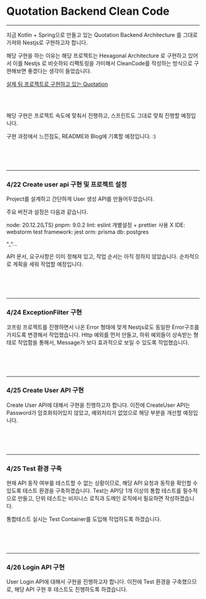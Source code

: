 # Quotation Backend Clean Code

---

지금 Kotlin + Spring으로 만들고 있는 Quotation Backend Architecture 를 그대로 가져와 Nestjs로 구현하고자 합니다.

해당 구현을 하는 이유는 해당 프로젝트는 Hexagonal Architecture 로 구현하고 있어서 이를 Nestjs 로 비슷하되 리팩토링을 가미해서 CleanCode를 작성하는 방식으로 구현해보면 좋겠다는 생각이 들었습니다.

[실제 팀 프로젝트로 구현하고 있는 Quotation](https://github.com/wisoft-graduate/quotation-api-server)

<br>
<br>

해당 구현은 프로젝트 속도에 맞춰서 진행하고, 스프린트도 그대로 맞춰 진행할 예정입니다.

구현 과정에서 느낀점도, README와 Blog에 기록할 예정입니다. :)

<br>
<br>
<br>

---
### 4/22 Create user api 구현 및 프로젝트 설정
Project를 설계하고 간단하게 User 생성 API를 만들어두었습니다.

주요 버전과 설정은 다음과 같습니다.

node: 20.12.2(LTS)
pnpm: 9.0.2
lint: eslint 개별설정 + prettier 사용 X
IDE: webstorm
test framework: jest
orm: prisma
db: postgres

^_^...

API 문서, 요구사항은 이미 정해져 있고, 작업 순서는 아직 정하지 않았습니다. 순차적으로 계획을 세워 작업할 예정입니다.

<br>
<br>
<br>

---
### 4/24 ExceptionFilter 구현

코프링 프로젝트를 진행하면서 나온 Error 형태에 맞게 Nestjs로도 동일한 Error구조를 가지도록 변경해서 작업했습니다.
Http 예외를 먼저 만들고, 하위 예외들이 상속받는 형태로 작업함을 통해서, Message가 보다 효과적으로 보일 수 있도록 작업했습니다.

<br>
<br>
<br>

---
### 4/25 Create User API 구현

Create User API에 대해서 구현을 진행하고자 합니다.
이전에 CreateUser API는 Password가 암호화되어있지 않았고, 예외처리가 없었으로 해당 부분을 개선할 예정입니다.

<br>
<br>
<br>

---
### 4/25 Test 환경 구축

현재 API 동작 여부를 테스트할 수 없는 상황이므로, 해당 API 요청과 동작을 확인할 수 있도록 테스트 환경을 구축하겠습니다.
Test는 API당 1개 이상의 통합 테스트를 필수적으로 만들고, 단위 테스트는 비지니스 로직과 도메인 로직에서 필요하면 작성하겠습니다.

통합테스트 실시는 Test Container를 도입해 작업하도록 하겠습니다.

<br>
<br>
<br>

---
### 4/26 Login API 구현

User Login API에 대해서 구현을 진행하고자 합니다.
이전에 Test 환경을 구축했으므로, 해당 API 구현 후 테스트도 진행하도록 하겠습니다.




